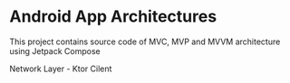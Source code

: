 # Android App Architectures
This project contains source code of MVC, MVP and MVVM architecture using Jetpack Compose

Network Layer - Ktor Cilent
